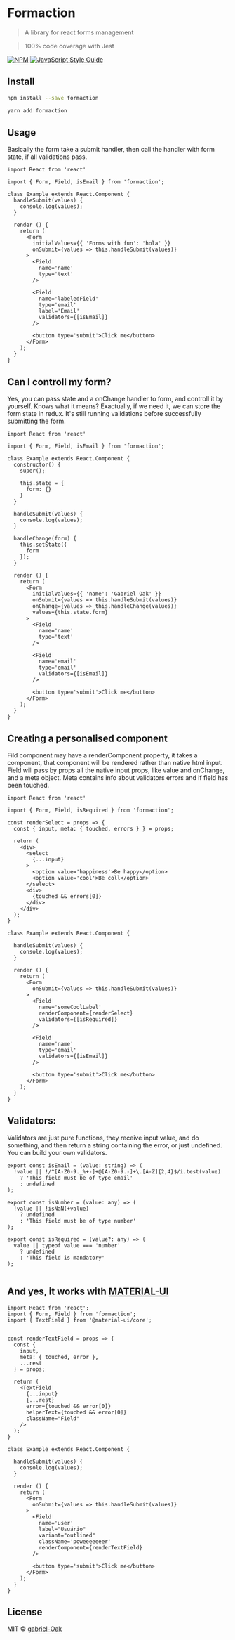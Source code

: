 # Formaction

> A library for react forms management

> 100% code coverage with Jest

[![NPM](https://img.shields.io/npm/v/formaction.svg)](https://www.npmjs.com/package/formaction)
[![JavaScript Style Guide](https://img.shields.io/badge/code_style-standard-brightgreen.svg)](https://standardjs.com)

## Install

```bash
npm install --save formaction
```


```bash
yarn add formaction
```

## Usage

Basically the form take a submit handler, then call the handler with form state,
if all validations pass.

```tsx
import React from 'react'

import { Form, Field, isEmail } from 'formaction';

class Example extends React.Component {
  handleSubmit(values) {
    console.log(values);
  }

  render () {
    return (
      <Form
        initialValues={{ 'Forms with fun': 'hola' }}
        onSubmit={values => this.handleSubmit(values)}
      >
        <Field
          name='name'
          type='text'
        />

        <Field
          name='labeledField'
          type='email'
          label='Email'
          validators={[isEmail]}
        />

        <button type='submit'>Click me</button>
      </Form>
    );
  }
}
```

## Can I controll my form?

Yes, you can pass state and a onChange handler to form, and controll it by yourself.
Knows what it means? Exactually, if we need it, we can store the form state in redux.
It's still running validations before successfully submitting the form.

```tsx
import React from 'react'

import { Form, Field, isEmail } from 'formaction';

class Example extends React.Component {
  constructor() {
    super();

    this.state = {
      form: {}
    }
  }

  handleSubmit(values) {
    console.log(values);
  }

  handleChange(form) {
    this.setState({
      form
    });
  }

  render () {
    return (
      <Form
        initialValues={{ 'name': 'Gabriel Oak' }}
        onSubmit={values => this.handleSubmit(values)}
        onChange={values => this.handleChange(values)}
        values={this.state.form}
      >
        <Field
          name='name'
          type='text'
        />

        <Field
          name='email'
          type='email'
          validators={[isEmail]}
        />

        <button type='submit'>Click me</button>
      </Form>
    );
  }
}
```

## Creating a personalised component

Fild component may have a renderComponent property, it takes a component, that component
will be rendered rather than native html input. Field will pass by props all the native input
props, like value and onChange, and a meta object. Meta contains info about validators errors and
if field has been touched.

```tsx
import React from 'react'

import { Form, Field, isRequired } from 'formaction';

const renderSelect = props => {
  const { input, meta: { touched, errors } } = props;

  return (
    <div>
      <select
        {...input}
      >
        <option value='happiness'>Be happy</option>
        <option value='cool'>Be coll</option>
      </select>
      <div>
        {touched && errors[0]}
      </div>
    </div>
  );
}

class Example extends React.Component {

  handleSubmit(values) {
    console.log(values);
  }

  render () {
    return (
      <Form
        onSubmit={values => this.handleSubmit(values)}
      >
        <Field
          name='someCoolLabel'
          renderComponent={renderSelect}
          validators={[isRequired]}
        />

        <Field
          name='name'
          type='email'
          validators={[isEmail]}
        />

        <button type='submit'>Click me</button>
      </Form>
    );
  }
}
```

## Validators:

Validators are just pure functions, they receive input value, and do something, and then return a
string containing the error, or just undefined. You can build your own validators.

```tsx
export const isEmail = (value: string) => (
  !value || !/^[A-Z0-9._%+-]+@[A-Z0-9.-]+\.[A-Z]{2,4}$/i.test(value)
    ? 'This field must be of type email'
    : undefined
);

export const isNumber = (value: any) => (
  !value || !isNaN(+value)
    ? undefined
    : 'This field must be of type number'
);

export const isRequired = (value?: any) => (
  value || typeof value === 'number'
    ? undefined
    : 'This field is mandatory'
);


```

## And yes, it works with [MATERIAL-UI](https://material-ui.com/)

```tsx
import React from 'react';
import { Form, Field } from 'formaction';
import { TextField } from '@material-ui/core';


const renderTextField = props => {
  const {
    input,
    meta: { touched, error },
    ...rest
  } = props;

  return (
    <TextField
      {...input}
      {...rest}
      error={touched && error[0]}
      helperText={touched && error[0]}
      className="Field"
    />
  );
}

class Example extends React.Component {

  handleSubmit(values) {
    console.log(values);
  }

  render () {
    return (
      <Form
        onSubmit={values => this.handleSubmit(values)}
      >
        <Field
          name='user'
          label="Usuário"
          variant="outlined"
          className='poweeeeeeer'
          renderComponent={renderTextField}
        />

        <button type='submit'>Click me</button>
      </Form>
    );
  }
}

```

## License

MIT © [gabriel-Oak](https://github.com/gabriel-Oak)
